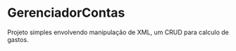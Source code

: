 # GerenciadorContas

Projeto simples envolvendo manipulação de XML, um CRUD para calculo de gastos.

